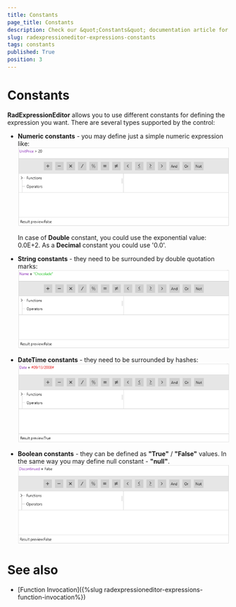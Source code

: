 ```yaml
---
title: Constants
page_title: Constants
description: Check our &quot;Constants&quot; documentation article for the RadExpressionEditor {{ site.framework_name }} control.
slug: radexpressioneditor-expressions-constants
tags: constants
published: True
position: 3
---
```


# Constants

__RadExpressionEditor__ allows you to use different constants for defining the expression you want. There are several types supported by the control:

* __Numeric constants__ - you may define just a simple numeric expression like:
        
![](images/RadExpressionEditor_NumericConstants.png)

	In case of __Double__ constant, you could use the exponential value: 0.0E+2. As a __Decimal__ constant you could use '0.0'. 

* __String constants__ - they need to be surrounded by double quotation marks:
        
![](images/RadExpressionEditor_StringConstants.png)


* __DateTime constants__ - they need to be surrounded by hashes:
         
![](images/RadExpressionEditor_DataTimeConstants.png)


* __Boolean constants__ - they can be defined as __"True"__ / __"False"__ values. In the same way you may define null constant - __"null"__.
         
![](images/RadExpressionEditor_BooleanConstants.png)

# See also

* [Function Invocation]({%slug radexpressioneditor-expressions-function-invocation%})





